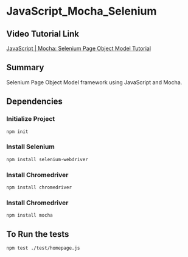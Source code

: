 # JavaScript_Mocha_Selenium

## Video Tutorial Link

[JavaScript | Mocha: Selenium Page Object Model Tutorial](https://youtu.be/Fsgt2v-Aat0 "JavaScript | Mocha: Selenium Page Object Model Tutorial")

## Summary
Selenium Page Object Model framework using JavaScript and Mocha.

## Dependencies
### Initialize Project
```
npm init
```

### Install Selenium
```
npm install selenium-webdriver
```

### Install Chromedriver
```
npm install chromedriver
```

### Install Chromedriver
```
npm install mocha
```

## To Run the tests
```
npm test ./test/homepage.js
```
